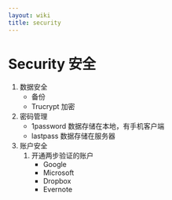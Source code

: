```yaml
---
layout: wiki
title: security
---
```


# Security 安全

1. 数据安全
   - 备份
   - Trucrypt 加密
2. 密码管理
   - 1password 数据存储在本地，有手机客户端
   - lastpass 数据存储在服务器
3. 账户安全
   1. 开通两步验证的账户
      - Google
      - Microsoft
      - Dropbox
      - Evernote